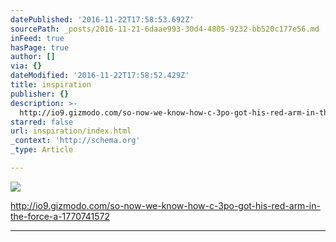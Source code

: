 ```yaml
---
datePublished: '2016-11-22T17:58:53.692Z'
sourcePath: _posts/2016-11-21-6daae993-30d4-4805-9232-bb520c177e56.md
inFeed: true
hasPage: true
author: []
via: {}
dateModified: '2016-11-22T17:58:52.429Z'
title: inspiration
publisher: {}
description: >-
  http://io9.gizmodo.com/so-now-we-know-how-c-3po-got-his-red-arm-in-the-force-a-1770741572
starred: false
url: inspiration/index.html
_context: 'http://schema.org'
_type: Article

---
```

![](https://the-grid-user-content.s3-us-west-2.amazonaws.com/ea165cc6-bc45-45fb-a719-4e50bccad793.jpg)

http://io9.gizmodo.com/so-now-we-know-how-c-3po-got-his-red-arm-in-the-force-a-1770741572

---